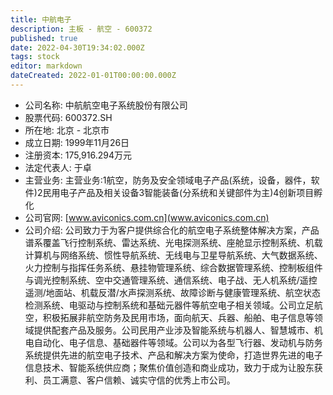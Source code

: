```yaml
---
title: 中航电子
description: 主板 - 航空 - 600372
published: true
date: 2022-04-30T19:34:02.000Z
tags: stock
editor: markdown
dateCreated: 2022-01-01T00:00:00.000Z
---
```


- 公司名称: 中航航空电子系统股份有限公司
- 股票代码: 600372.SH
- 所在地: 北京 - 北京市
- 成立日期: 1999年11月26日
- 注册资本: 175,916.294万元
- 法定代表人: 于卓
- 主营业务: 主营业务:1航空，防务及安全领域电子产品(系统，设备，器件，软件)2民用电子产品及相关设备3智能装备(分系统和关键部件为主)4创新项目孵化
- 公司官网: [www.aviconics.com.cn](www.aviconics.com.cn)
- 公司介绍: 公司致力于为客户提供综合化的航空电子系统整体解决方案，产品谱系覆盖飞行控制系统、雷达系统、光电探测系统、座舱显示控制系统、机载计算机与网络系统、惯性导航系统、无线电与卫星导航系统、大气数据系统、火力控制与指挥任务系统、悬挂物管理系统、综合数据管理系统、控制板组件与调光控制系统、空中交通管理系统、通信系统、电子战、无人机系统/遥控遥测/地面站、机载反潜/水声探测系统、故障诊断与健康管理系统、航空状态检测系统、电驱动与控制系统和基础元器件等航空电子相关领域。公司立足航空，积极拓展非航空防务及民用市场，面向航天、兵器、船舶、电子信息等领域提供配套产品及服务。公司民用产业涉及智能系统与机器人、智慧城市、机电自动化、电子信息、基础器件等领域。公司以为各型飞行器、发动机与防务系统提供先进的航空电子技术、产品和解决方案为使命，打造世界先进的电子信息技术、智能系统供应商；聚焦价值创造和商业成功，致力于成为让股东获利、员工满意、客户信赖、诚实守信的优秀上市公司。


